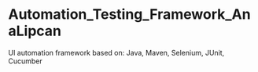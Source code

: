 # Automation_Testing_Framework_AnaLipcan
UI automation framework based on: Java, Maven, Selenium, JUnit, Cucumber
